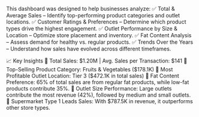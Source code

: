 This dashboard was designed to help businesses analyze:
✅ Total & Average Sales – Identify top-performing product categories and outlet locations.
✅ Customer Ratings & Preferences – Determine which product types drive the highest engagement.
✅ Outlet Performance by Size & Location – Optimize store placement and inventory.
✅ Fat Content Analysis – Assess demand for healthy vs. regular products.
✅ Trends Over the Years – Understand how sales have evolved across different timeframes.

📈 Key Insights
📌 Total Sales: $1.20M | Avg. Sales per Transaction: $141
📌 Top-Selling Product Category: Fruits & Vegetables ($178.1K)
📌 Most Profitable Outlet Location: Tier 3 ($472.1K in total sales)
📌 Fat Content Preference: 65% of total sales are from regular fat products, while low-fat products contribute 35%.
📌 Outlet Size Performance: Large outlets contribute the most revenue (42%), followed by medium and small outlets.
📌 Supermarket Type 1 Leads Sales: With $787.5K in revenue, it outperforms other store types.
